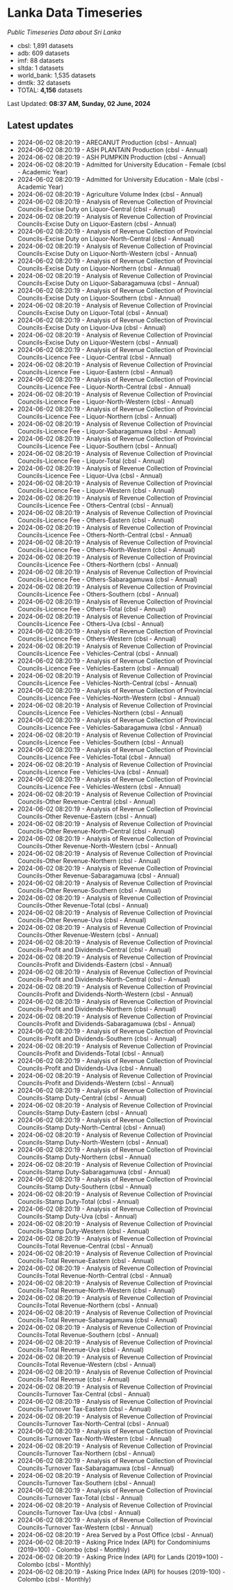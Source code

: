 # Lanka Data Timeseries
*Public Timeseries Data about Sri Lanka*

* cbsl: 1,891 datasets
* adb: 609 datasets
* imf: 88 datasets
* sltda: 1 datasets
* world_bank: 1,535 datasets
* dmtlk: 32 datasets
* TOTAL: **4,156** datasets

Last Updated: **08:37 AM, Sunday, 02 June, 2024**

## Latest updates

* 2024-06-02 08:20:19 - ARECANUT Production (cbsl - Annual)
* 2024-06-02 08:20:19 - ASH PLANTAIN Production (cbsl - Annual)
* 2024-06-02 08:20:19 - ASH PUMPKIN Production (cbsl - Annual)
* 2024-06-02 08:20:19 - Admitted for University Education - Female (cbsl - Academic Year)
* 2024-06-02 08:20:19 - Admitted for University Education - Male (cbsl - Academic Year)
* 2024-06-02 08:20:19 - Agriculture Volume Index (cbsl - Annual)
* 2024-06-02 08:20:19 - Analysis of Revenue Collection of Provincial Councils-Excise Duty on Liquor-Central (cbsl - Annual)
* 2024-06-02 08:20:19 - Analysis of Revenue Collection of Provincial Councils-Excise Duty on Liquor-Eastern (cbsl - Annual)
* 2024-06-02 08:20:19 - Analysis of Revenue Collection of Provincial Councils-Excise Duty on Liquor-North-Central (cbsl - Annual)
* 2024-06-02 08:20:19 - Analysis of Revenue Collection of Provincial Councils-Excise Duty on Liquor-North-Western (cbsl - Annual)
* 2024-06-02 08:20:19 - Analysis of Revenue Collection of Provincial Councils-Excise Duty on Liquor-Northern (cbsl - Annual)
* 2024-06-02 08:20:19 - Analysis of Revenue Collection of Provincial Councils-Excise Duty on Liquor-Sabaragamuwa (cbsl - Annual)
* 2024-06-02 08:20:19 - Analysis of Revenue Collection of Provincial Councils-Excise Duty on Liquor-Southern (cbsl - Annual)
* 2024-06-02 08:20:19 - Analysis of Revenue Collection of Provincial Councils-Excise Duty on Liquor-Total (cbsl - Annual)
* 2024-06-02 08:20:19 - Analysis of Revenue Collection of Provincial Councils-Excise Duty on Liquor-Uva (cbsl - Annual)
* 2024-06-02 08:20:19 - Analysis of Revenue Collection of Provincial Councils-Excise Duty on Liquor-Western (cbsl - Annual)
* 2024-06-02 08:20:19 - Analysis of Revenue Collection of Provincial Councils-Licence Fee - Liquor-Central (cbsl - Annual)
* 2024-06-02 08:20:19 - Analysis of Revenue Collection of Provincial Councils-Licence Fee - Liquor-Eastern (cbsl - Annual)
* 2024-06-02 08:20:19 - Analysis of Revenue Collection of Provincial Councils-Licence Fee - Liquor-North-Central (cbsl - Annual)
* 2024-06-02 08:20:19 - Analysis of Revenue Collection of Provincial Councils-Licence Fee - Liquor-North-Western (cbsl - Annual)
* 2024-06-02 08:20:19 - Analysis of Revenue Collection of Provincial Councils-Licence Fee - Liquor-Northern (cbsl - Annual)
* 2024-06-02 08:20:19 - Analysis of Revenue Collection of Provincial Councils-Licence Fee - Liquor-Sabaragamuwa (cbsl - Annual)
* 2024-06-02 08:20:19 - Analysis of Revenue Collection of Provincial Councils-Licence Fee - Liquor-Southern (cbsl - Annual)
* 2024-06-02 08:20:19 - Analysis of Revenue Collection of Provincial Councils-Licence Fee - Liquor-Total (cbsl - Annual)
* 2024-06-02 08:20:19 - Analysis of Revenue Collection of Provincial Councils-Licence Fee - Liquor-Uva (cbsl - Annual)
* 2024-06-02 08:20:19 - Analysis of Revenue Collection of Provincial Councils-Licence Fee - Liquor-Western (cbsl - Annual)
* 2024-06-02 08:20:19 - Analysis of Revenue Collection of Provincial Councils-Licence Fee - Others-Central (cbsl - Annual)
* 2024-06-02 08:20:19 - Analysis of Revenue Collection of Provincial Councils-Licence Fee - Others-Eastern (cbsl - Annual)
* 2024-06-02 08:20:19 - Analysis of Revenue Collection of Provincial Councils-Licence Fee - Others-North-Central (cbsl - Annual)
* 2024-06-02 08:20:19 - Analysis of Revenue Collection of Provincial Councils-Licence Fee - Others-North-Western (cbsl - Annual)
* 2024-06-02 08:20:19 - Analysis of Revenue Collection of Provincial Councils-Licence Fee - Others-Northern (cbsl - Annual)
* 2024-06-02 08:20:19 - Analysis of Revenue Collection of Provincial Councils-Licence Fee - Others-Sabaragamuwa (cbsl - Annual)
* 2024-06-02 08:20:19 - Analysis of Revenue Collection of Provincial Councils-Licence Fee - Others-Southern (cbsl - Annual)
* 2024-06-02 08:20:19 - Analysis of Revenue Collection of Provincial Councils-Licence Fee - Others-Total (cbsl - Annual)
* 2024-06-02 08:20:19 - Analysis of Revenue Collection of Provincial Councils-Licence Fee - Others-Uva (cbsl - Annual)
* 2024-06-02 08:20:19 - Analysis of Revenue Collection of Provincial Councils-Licence Fee - Others-Western (cbsl - Annual)
* 2024-06-02 08:20:19 - Analysis of Revenue Collection of Provincial Councils-Licence Fee - Vehicles-Central (cbsl - Annual)
* 2024-06-02 08:20:19 - Analysis of Revenue Collection of Provincial Councils-Licence Fee - Vehicles-Eastern (cbsl - Annual)
* 2024-06-02 08:20:19 - Analysis of Revenue Collection of Provincial Councils-Licence Fee - Vehicles-North-Central (cbsl - Annual)
* 2024-06-02 08:20:19 - Analysis of Revenue Collection of Provincial Councils-Licence Fee - Vehicles-North-Western (cbsl - Annual)
* 2024-06-02 08:20:19 - Analysis of Revenue Collection of Provincial Councils-Licence Fee - Vehicles-Northern (cbsl - Annual)
* 2024-06-02 08:20:19 - Analysis of Revenue Collection of Provincial Councils-Licence Fee - Vehicles-Sabaragamuwa (cbsl - Annual)
* 2024-06-02 08:20:19 - Analysis of Revenue Collection of Provincial Councils-Licence Fee - Vehicles-Southern (cbsl - Annual)
* 2024-06-02 08:20:19 - Analysis of Revenue Collection of Provincial Councils-Licence Fee - Vehicles-Total (cbsl - Annual)
* 2024-06-02 08:20:19 - Analysis of Revenue Collection of Provincial Councils-Licence Fee - Vehicles-Uva (cbsl - Annual)
* 2024-06-02 08:20:19 - Analysis of Revenue Collection of Provincial Councils-Licence Fee - Vehicles-Western (cbsl - Annual)
* 2024-06-02 08:20:19 - Analysis of Revenue Collection of Provincial Councils-Other Revenue-Central (cbsl - Annual)
* 2024-06-02 08:20:19 - Analysis of Revenue Collection of Provincial Councils-Other Revenue-Eastern (cbsl - Annual)
* 2024-06-02 08:20:19 - Analysis of Revenue Collection of Provincial Councils-Other Revenue-North-Central (cbsl - Annual)
* 2024-06-02 08:20:19 - Analysis of Revenue Collection of Provincial Councils-Other Revenue-North-Western (cbsl - Annual)
* 2024-06-02 08:20:19 - Analysis of Revenue Collection of Provincial Councils-Other Revenue-Northern (cbsl - Annual)
* 2024-06-02 08:20:19 - Analysis of Revenue Collection of Provincial Councils-Other Revenue-Sabaragamuwa (cbsl - Annual)
* 2024-06-02 08:20:19 - Analysis of Revenue Collection of Provincial Councils-Other Revenue-Southern (cbsl - Annual)
* 2024-06-02 08:20:19 - Analysis of Revenue Collection of Provincial Councils-Other Revenue-Total (cbsl - Annual)
* 2024-06-02 08:20:19 - Analysis of Revenue Collection of Provincial Councils-Other Revenue-Uva (cbsl - Annual)
* 2024-06-02 08:20:19 - Analysis of Revenue Collection of Provincial Councils-Other Revenue-Western (cbsl - Annual)
* 2024-06-02 08:20:19 - Analysis of Revenue Collection of Provincial Councils-Profit and Dividends-Central (cbsl - Annual)
* 2024-06-02 08:20:19 - Analysis of Revenue Collection of Provincial Councils-Profit and Dividends-Eastern (cbsl - Annual)
* 2024-06-02 08:20:19 - Analysis of Revenue Collection of Provincial Councils-Profit and Dividends-North-Central (cbsl - Annual)
* 2024-06-02 08:20:19 - Analysis of Revenue Collection of Provincial Councils-Profit and Dividends-North-Western (cbsl - Annual)
* 2024-06-02 08:20:19 - Analysis of Revenue Collection of Provincial Councils-Profit and Dividends-Northern (cbsl - Annual)
* 2024-06-02 08:20:19 - Analysis of Revenue Collection of Provincial Councils-Profit and Dividends-Sabaragamuwa (cbsl - Annual)
* 2024-06-02 08:20:19 - Analysis of Revenue Collection of Provincial Councils-Profit and Dividends-Southern (cbsl - Annual)
* 2024-06-02 08:20:19 - Analysis of Revenue Collection of Provincial Councils-Profit and Dividends-Total (cbsl - Annual)
* 2024-06-02 08:20:19 - Analysis of Revenue Collection of Provincial Councils-Profit and Dividends-Uva (cbsl - Annual)
* 2024-06-02 08:20:19 - Analysis of Revenue Collection of Provincial Councils-Profit and Dividends-Western (cbsl - Annual)
* 2024-06-02 08:20:19 - Analysis of Revenue Collection of Provincial Councils-Stamp Duty-Central (cbsl - Annual)
* 2024-06-02 08:20:19 - Analysis of Revenue Collection of Provincial Councils-Stamp Duty-Eastern (cbsl - Annual)
* 2024-06-02 08:20:19 - Analysis of Revenue Collection of Provincial Councils-Stamp Duty-North-Central (cbsl - Annual)
* 2024-06-02 08:20:19 - Analysis of Revenue Collection of Provincial Councils-Stamp Duty-North-Western (cbsl - Annual)
* 2024-06-02 08:20:19 - Analysis of Revenue Collection of Provincial Councils-Stamp Duty-Northern (cbsl - Annual)
* 2024-06-02 08:20:19 - Analysis of Revenue Collection of Provincial Councils-Stamp Duty-Sabaragamuwa (cbsl - Annual)
* 2024-06-02 08:20:19 - Analysis of Revenue Collection of Provincial Councils-Stamp Duty-Southern (cbsl - Annual)
* 2024-06-02 08:20:19 - Analysis of Revenue Collection of Provincial Councils-Stamp Duty-Total (cbsl - Annual)
* 2024-06-02 08:20:19 - Analysis of Revenue Collection of Provincial Councils-Stamp Duty-Uva (cbsl - Annual)
* 2024-06-02 08:20:19 - Analysis of Revenue Collection of Provincial Councils-Stamp Duty-Western (cbsl - Annual)
* 2024-06-02 08:20:19 - Analysis of Revenue Collection of Provincial Councils-Total Revenue-Central (cbsl - Annual)
* 2024-06-02 08:20:19 - Analysis of Revenue Collection of Provincial Councils-Total Revenue-Eastern (cbsl - Annual)
* 2024-06-02 08:20:19 - Analysis of Revenue Collection of Provincial Councils-Total Revenue-North-Central (cbsl - Annual)
* 2024-06-02 08:20:19 - Analysis of Revenue Collection of Provincial Councils-Total Revenue-North-Western (cbsl - Annual)
* 2024-06-02 08:20:19 - Analysis of Revenue Collection of Provincial Councils-Total Revenue-Northern (cbsl - Annual)
* 2024-06-02 08:20:19 - Analysis of Revenue Collection of Provincial Councils-Total Revenue-Sabaragamuwa (cbsl - Annual)
* 2024-06-02 08:20:19 - Analysis of Revenue Collection of Provincial Councils-Total Revenue-Southern (cbsl - Annual)
* 2024-06-02 08:20:19 - Analysis of Revenue Collection of Provincial Councils-Total Revenue-Uva (cbsl - Annual)
* 2024-06-02 08:20:19 - Analysis of Revenue Collection of Provincial Councils-Total Revenue-Western (cbsl - Annual)
* 2024-06-02 08:20:19 - Analysis of Revenue Collection of Provincial Councils-Total Revenue (cbsl - Annual)
* 2024-06-02 08:20:19 - Analysis of Revenue Collection of Provincial Councils-Turnover Tax-Central (cbsl - Annual)
* 2024-06-02 08:20:19 - Analysis of Revenue Collection of Provincial Councils-Turnover Tax-Eastern (cbsl - Annual)
* 2024-06-02 08:20:19 - Analysis of Revenue Collection of Provincial Councils-Turnover Tax-North-Central (cbsl - Annual)
* 2024-06-02 08:20:19 - Analysis of Revenue Collection of Provincial Councils-Turnover Tax-North-Western (cbsl - Annual)
* 2024-06-02 08:20:19 - Analysis of Revenue Collection of Provincial Councils-Turnover Tax-Northern (cbsl - Annual)
* 2024-06-02 08:20:19 - Analysis of Revenue Collection of Provincial Councils-Turnover Tax-Sabaragamuwa (cbsl - Annual)
* 2024-06-02 08:20:19 - Analysis of Revenue Collection of Provincial Councils-Turnover Tax-Southern (cbsl - Annual)
* 2024-06-02 08:20:19 - Analysis of Revenue Collection of Provincial Councils-Turnover Tax-Total (cbsl - Annual)
* 2024-06-02 08:20:19 - Analysis of Revenue Collection of Provincial Councils-Turnover Tax-Uva (cbsl - Annual)
* 2024-06-02 08:20:19 - Analysis of Revenue Collection of Provincial Councils-Turnover Tax-Western (cbsl - Annual)
* 2024-06-02 08:20:19 - Area Served by a Post Office (cbsl - Annual)
* 2024-06-02 08:20:19 - Asking Price Index (API) for Condominiums (2019=100) - Colombo (cbsl - Monthly)
* 2024-06-02 08:20:19 - Asking Price Index (API) for Lands (2019=100) - Colombo (cbsl - Monthly)
* 2024-06-02 08:20:19 - Asking Price Index (API) for houses (2019-100) - Colombo (cbsl - Monthly)